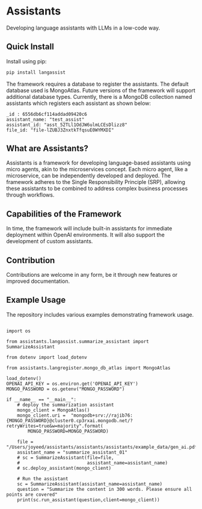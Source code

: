 # Assistants
Developing language assistants with LLMs in a low-code way.

## Quick Install

Install using pip:

```bash
pip install langassist
```
The framework requires a database to register the assistants. The default database used is MongoAtlas. Future versions of the framework will support additional database types. Currently, there is a MongoDB collection named assistants which registers each assistant as shown below:

```
_id : 6556db6cf114addad09420c6
assistant_name: "test_assist"
assistant_id: "asst_52TLl1OdJW6ulmLCEsDlizz8"
file_id: "file-lZUBJ3ZnxtkTfqsuE0WYMXDI"

```
## What are Assistants?
Assistants is a framework for developing language-based assistants using micro agents, akin to the microservices concept. Each micro agent, like a microservice, can be independently developed and deployed. The framework adheres to the Single Responsibility Principle (SRP), allowing these assistants to be combined to address complex business processes through workflows.

## Capabilities of the Framework
In time, the framework will include built-in assistants for immediate deployment within OpenAI environments. It will also support the development of custom assistants.

## Contribution
Contributions are welcome in any form, be it through new features or improved documentation.

## Example Usage
The repository includes various examples demonstrating framework usage.
```commandline

import os

from assistants.langassist.summarize_assistant import SummarizeAssistant

from dotenv import load_dotenv

from assistants.langregister.mongo_db_atlas import MongoAtlas

load_dotenv()
OPENAI_API_KEY = os.environ.get('OPENAI_API_KEY')
MONGO_PASSWORD = os.getenv("MONGO_PASSWORD")

if __name__ == "__main__":
    # deploy the summarization assistant
    mongo_client = MongoAtlas()
    mongo_client.uri =  "mongodb+srv://rajib76:{MONGO_PASSWORD}@cluster0.cp3rxai.mongodb.net/?retryWrites=true&w=majority".format(
        MONGO_PASSWORD=MONGO_PASSWORD)

    file = "/Users/joyeed/assistants/assistants/assistants/example_data/gen_ai.pdf"
    assistant_name = "summarize_assistant_01"
    # sc = SummarizeAssistant(file=file,
    #                         assistant_name=assistant_name)
    # sc.deploy_assistant(mongo_client)

    # Run the assistant
    sc = SummarizeAssistant(assistant_name=assistant_name)
    question = "Summarize the content in 300 words. Please ensure all points are covered"
    print(sc.run_assistant(question,client=mongo_client))

```